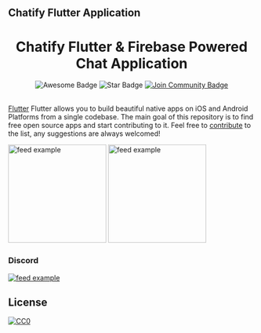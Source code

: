 ## Chatify Flutter Application

<h1 align="center">Chatify Flutter & Firebase Powered Chat Application</h1>
<div align="center">
<img src="https://cdn.rawgit.com/sindresorhus/awesome/d7305f38d29fed78fa85652e3a63e154dd8e8829/media/badge.svg" alt="Awesome Badge"/>
<img src="https://img.shields.io/static/v1?label=%F0%9F%8C%9F&message=If%20Useful&style=style=flat&color=BC4E99" alt="Star Badge"/>
<a href="https://discord.gg/bUV8ssnWfB"><img src="https://img.shields.io/discord/801490521033801729.svg?style=flat&label=Join%20Community&color=7289DA" alt="Join Community Badge"/></a>
</div>

<br>

<a href="https://flutter.io/">Flutter</a> Flutter allows you to build beautiful native apps on iOS and Android Platforms from a single codebase. The main goal of this repository is to find free open source apps and start contributing to it. Feel free to [contribute](https://github.com/tortuvshin/open-source-flutter-apps/graphs/contributors) to the list, any suggestions are always welcomed!

<div>
<img src="https://raw.githubusercontent.com/preneure/chatify_flutter_firebase_chat_application/master/assets/preview/preview_2.png" alt="feed example" width="200">
<img src="https://raw.githubusercontent.com/preneure/chatify_flutter_firebase_chat_application/master/assets/preview/preview_4.png" alt="feed example" width="200">
</div>
</p>

### Discord

<a href="https://discord.gg/bUV8ssnWfB">
<img src="https://www.cemetech.net/media/news_attachment/903/discordimage.png" alt="feed example">
</a>

## License

[![CC0](http://mirrors.creativecommons.org/presskit/buttons/88x31/svg/cc-zero.svg)](https://creativecommons.org/publicdomain/zero/1.0/)